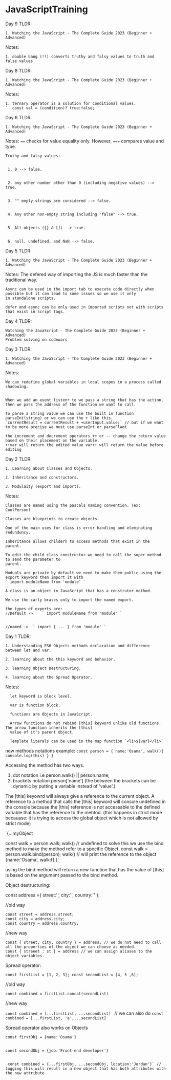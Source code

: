 # JavaScriptTraining
Day 9 TLDR:

    1. Watching the JavaScript - The Complete Guide 2023 (Beginner + Advanced)
    

Notes:

	1. double bang (!!) converts truthy and falsy values to truth and false values.




Day 8 TLDR:

    1. Watching the JavaScript - The Complete Guide 2023 (Beginner + Advanced)
    

Notes:


	1. ternary operator is a solution for conditional values.
	`  const val = (condition)? true:false; `
	
	

 Day 6 TLDR:

    1. Watching the JavaScript - The Complete Guide 2023 (Beginner + Advanced)
    

Notes:
	`==` checks for value equality only. However, `===` compares value and type.
	
	
	Truthy and falsy values:
	
	
	 1. 0 --> false.
	 
	 
	 2. any other number other than 0 (including negative values) --> true.
	 
	 
	 3. "" empty strings are considered --> false.
	 
	 
	 4. Any other non-empty string including "false" --> true.
	 
	 
	 5. All objects ({} & []) --> true.
	 
	 
	 6. null, undefined, and NaN --> false. 
	 
	
	
 Day 5 TLDR:

    1. Watching the JavaScript - The Complete Guide 2023 (Beginner + Advanced)
    

Notes:
	The defered way of importing the JS is much faster than the traditional way.
	
	Async can be used in the import tab to execute code directly when possible but it can lead to some issues so we use it only 
	in standalone scripts.
	
	defer and async can be only used in imported scripts not with scripts that exist in script tags.
	
  
	
 Day 4 TLDR:

    Watching the JavaScript - The Complete Guide 2023 (Beginner + Advanced)
    Problem solving on codewars 
  
	
 Day 3 TLDR:

    1. Watching the JavaScript - The Complete Guide 2023 (Beginner + Advanced)
    

Notes:
  
	We can redefine global variables in local scopes in a process called shadowing.
	
	
	When we add an event listenr to we pass a string that has the action, then we pass the address of the function we want to call.
	
	To parse a string value we can use the built in function parseInt(string) or we can use the + like this.
	`currentResult = currentResult + +userInput.value;` // but if we want to be more precise we must use parseInt or parseFlaot 
	
	the increment and decrement operators ++ or -- change the return value based on their placement on the variable.
	++var will return the edited value var++ will return the value before editing
	

	
  Day 2 TLDR:

    1. Learning about Classes and Objects.
    
    2. Inheritance and constructors.
    
    3. Modulaity (export and import).
    

Notes:
  
	Classes are named using the pascals naming convention. (ex: CoolPerson)
	
	Classes are blueprints to create objects.
	
	One of the main uses for class is error handling and eleminating redunduncy.
	
	Inheritance allows childern to access methods that exist in the parent.
	
	To edit the child class constructor we need to call the super method to send the parameter to 
	parent.
	
	Moduals are private by default we need to make them public using the export keyword then import it with 
	` import moduleName from 'module' `
	
	A class is an object in JavaScript that has a construtor method.
	
	We use the carly brases only to import the named export.
	
	the types of exports are:
	//Default ->	` import moduleName from 'module' `  
	
	
	//named ->	` import { ... } from 'module' `  
	
	
Day 1 TLDR:

    1. Understanding ES6 Objects methods declaration and difference between let and var.
    
    2. learning about the this keyword and behavior.
    
    3. learning Object Destructuring.
    
    4. learning about the Spread Operator.


Notes:

      let keyword is block level.

      var is function block.

      functions are Objects in JavaScript.

      Arrow functions do not rebind [this] keyword unlike old functions. The arrow function inherits the [this] 
      value of it's parent object.

      Template literals can be used in the map function `<li>${var}</li>` 

  new methods notations example:
  `const person = {
    name:'Osama',
    walk(){
      console.log(this)
      }
    }`
  
  Accessing the method has two ways.
  1. dot notation i.e person.walk() || person.name;
  2. brackets notation person['name'] (the between the brackets can be dynamic by putting a variable instead of 'value'.)
  
  The [this] keyowrd will always give a reference to the current object.
  A reference to a method that calls the [this] keyword will console undefined in the console because the [this] reference is not accessable to the 
  defined variable that has the reference to the mehtod. (this happens in strict mode 
  becauase: it is trying to access the global object which is not allowed by strict mode)
  
  `{...myObject
  
  const walk = person.walk; 
  walk() // undefined 
    to solve this we use the bind method to make the method refer to a specific Object.
  const walk = person.walk.bind(person);
  walk() // will print the reference to the object {name:'Osama', walk:f}
  }`
  
  using the bind method will return a new function that has the value of [this] is based on the argument passed to the bind method.
  
  
  
  
  Object destructuring:
  
  const address ={
        street:'',
        city:'',
        country:''
    };
    
//old way

    const street = address.street;
    const city = address.city;
    const country = address.country;

//new way

    const { street, city, country } = address; // we do not need to call all the properties of the object we can choose as needed.
    const { streeet : st } = address // we can assign aliases to the object variables.
    
   
   Spread operator:
   
   `const firstList = [1, 2, 3];
   const secondList = [4, 5 ,6];`
   
   //old way
   
   `const combined = firstList.concat(secondList)`
   
   //new way
   
   `const combined = [...firstList, ...secondList] `
   // we can also do 
   `const combined = [...firstList, 'a',...secondList]`
  
  Spread operator also works on Objects
  
  
    const firstObj = {name:'Osama'}
  
  
    const secondObj = {job:'Front-end developer'}
    
  
     const combined = {...firstObj, ...secondObj, location:'Jordan'}` // logging this will result in a new object that has both attributes with the new attribute
  
  

	
	
	


	
	
	
	
	
	
	
	
	
	
  
  
